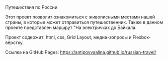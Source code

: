 Путешествия по России 

Этот проект позволит ознакомиться с живописными местами нашей страны, в которые может отправиться путешественник. Также в данном проекте представлен маршрут "На электричках до Байкала.

Проект содержит:
html, css, Grid Layout, медиа-зопросы и Flexbox-вёрстку.

Ссылка на GitHub Pages: https://antipovvaalina.github.io/russian-travel/